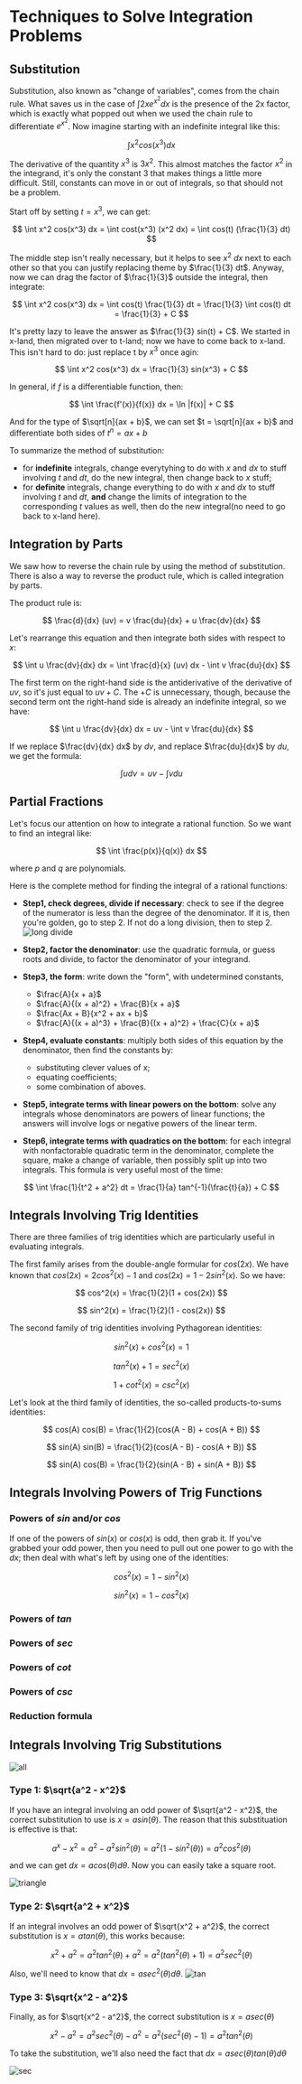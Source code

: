 # Techniques to Solve Integration Problems

## Substitution

Substitution, also known as "change of variables", comes from the chain rule.
What saves us in the case of $\int 2x e^{x^2} dx$ is the presence of the 2x factor, which is exactly what popped out when we used the chain rule to differentiate $e^{x^2}$. Now imagine starting with an indefinite integral like this:

$$
\int x^2 cos(x^3) dx
$$

The derivative of the quantity $x^3$ is $3x^2$. This almost matches the factor $x^2$ in the integrand, it's only the constant 3 that makes things a little more difficult. Still, constants can move in or out of integrals, so that should not be a problem.

Start off by setting $t = x^3$, we can get:

$$
\int x^2 cos(x^3) dx = \int cost(x^3) (x^2 dx) = \int cos(t) (\frac{1}{3} dt)
$$

The middle step isn't really necessary, but it helps to see $x^2$ $dx$ next to each other so that you can justify replacing theme by $\frac{1}{3} dt$. Anyway, now we can drag the factor of $\frac{1}{3}$ outside the integral, then integrate:

$$
\int x^2 cos(x^3) dx = \int cos(t) \frac{1}{3} dt = \frac{1}{3} \int cos(t) dt = \frac{1}{3} + C
$$

It's pretty lazy to leave the answer as $\frac{1}{3} sin(t) + C$. We started in x-land, then migrated over to t-land; now we have to come back to x-land. This isn't hard to do: just replace t by $x^3$ once agin:

$$
\int x^2 cos(x^3) dx = \frac{1}{3} sin(x^3) + C
$$

In general, if $f$ is a differentiable function, then:

$$
\int \frac{f'(x)}{f(x)} dx = \ln |f(x)| + C
$$

And for the type of $\sqrt[n]{ax + b}$, we can set $t = \sqrt[n]{ax + b}$ and differentiate both sides of $t^n = ax + b$

To summarize the method of substitution:

- for **indefinite** integrals, change everytyhing to do with $x$ and $dx$ to stuff involving $t$ and $dt$, do the new integral, then change back to $x$ stuff;
- for **definite** integrals, change everything to do with $x$ and $dx$ to stuff involving $t$ and $dt$, **and** change the limits of integration to the corresponding $t$ values as well, then do the new integral(no need to go back to x-land here).

## Integration by Parts
We saw how to reverse the chain rule by using the method of substitution. There is also a way to reverse the product rule, which is called integration by parts.

The product rule is:

$$
\frac{d}{dx} (uv) = v \frac{du}{dx} + u \frac{dv}{dx}
$$

Let's rearrange this equation and then integrate both sides with respect to $x$:

$$
\int u \frac{dv}{dx} dx = \int \frac{d}{x} (uv) dx - \int v \frac{du}{dx}
$$

The first term on the right-hand side is the antiderivative of the derivative of $uv$, so it's just equal to $uv + C$. The $+C$ is unnecessary, though, because the second term ont the right-hand side is already an indefinite integral, so we have:

$$
\int u \frac{dv}{dx} dx = uv - \int v \frac{du}{dx}
$$

If we replace $\frac{dv}{dx} dx$ by $dv$, and replace $\frac{du}{dx}$ by $du$, we get the formula:

$$
\int u dv = uv - \int v du
$$

## Partial Fractions
Let's focus our attention on how to integrate a rational function. So we want to find an integral like:

$$
\int \frac{p(x)}{q(x)} dx
$$

where $p$ and $q$ are polynomials.

Here is the complete method for finding the integral of a rational functions:

- **Step1, check degrees, divide if necessary**: check to see if the degree of the numerator is less than the degree of the denominator. If it is, then you're golden, go to step 2. If not do a long division, then to step 2.
![long divide](images/tech_of_int/long_divide.png)
- **Step2, factor the denominator**: use the quadratic formula, or guess roots and divide, to factor the denominator of your integrand.
- **Step3, the form**: write down the "form", with undetermined constants, 

    - $\frac{A}{x + a}$
    - $\frac{A}{(x + a)^2} + \frac{B}{x + a}$
    - $\frac{Ax + B}{x^2 + ax + b}$
    - $\frac{A}{(x + a)^3} + \frac{B}{(x + a)^2} + \frac{C}{x + a}$

- **Step4, evaluate constants**: multiply both sides of this equation by the denominator, then find the constants by:
    
    - substituting clever values of x;
    - equating coefficients;
    - some combination of aboves.

- **Step5, integrate terms with linear powers on the bottom**: solve any integrals whose denominators are powers of linear functions; the answers will involve logs or negative powers of the linear term.

- **Step6, integrate terms with quadratics on the bottom**: for each integral with nonfactorable quadratic term in the denominator, complete the square, make a change of variable, then possibly split up into two integrals. This formula is very useful most of the time:

$$
\int \frac{1}{t^2 + a^2} dt = \frac{1}{a} tan^{-1}(\frac{t}{a}) + C
$$

## Integrals Involving Trig Identities
There are three families of trig identities which are particularly useful in evaluating integrals.

The first family arises from the double-angle formular for $cos(2x)$. We have known that $cos(2x) = 2cos^2(x) - 1$ and $cos(2x) = 1 - 2sin^2(x)$. So we have:

$$
cos^2(x) = \frac{1}{2}(1 + cos(2x))
$$

$$
sin^2(x) = \frac{1}{2}(1 - cos(2x))
$$

The second family of trig identities involving Pythagorean identities:

$$
sin^2(x) + cos^2(x) = 1
$$

$$
tan^2(x) + 1 = sec^2(x)
$$

$$
1 + cot^2(x) = csc^2(x)
$$

Let's look at the third family of identities, the so-called products-to-sums identities:

$$
cos(A) cos(B) = \frac{1}{2}(cos(A - B) + cos(A + B))
$$

$$
sin(A) sin(B) = \frac{1}{2}(cos(A - B) - cos(A + B))
$$

$$
sin(A) cos(B) = \frac{1}{2}(sin(A - B) + sin(A + B))
$$

## Integrals Involving Powers of Trig Functions

### Powers of $sin$ and/or $cos$
If one of the powers of $sin(x)$ or $cos(x)$ is odd, then grab it. If you've grabbed your odd power, then you need to pull out one power to go with the $dx$; then deal with what's left by using one of the identities:

$$
cos^2(x) = 1 - sin^2(x)
$$

$$
sin^2(x) = 1 - cos^2(x)
$$

### Powers of $tan$
### Powers of $sec$
### Powers of $cot$
### Powers of $csc$
### Reduction formula

## Integrals Involving Trig Substitutions

![all](images/tech_of_int/all.png)

### Type 1: $\sqrt{a^2 - x^2}$
If you have an integral involving an odd power of $\sqrt{a^2 - x^2}$, the correct substitution to use is $x = a sin(\theta)$. The reason that this substituation is effective is that:

$$
a^x - x^2 = a^2 - a^2 sin^2(\theta) = a^2 (1 - sin^2(\theta)) = a^2 cos^2 (\theta)
$$

and we can get $dx = a cos(\theta)d\theta$. Now you can easily take a square root.

![triangle](images/tech_of_int/triangle.png)

### Type 2: $\sqrt{a^2 + x^2}$
If an integral involves an odd power of $\sqrt{x^2 + a^2}$, the correct substitution is $x = a tan(\theta)$, this works because:

$$
x^2 + a^2 = a^2 tan^2(\theta) + a^2 = a^2 (tan^2(\theta) + 1) = a^2 sec^2 (\theta)
$$

Also, we'll need to know that $dx = a sec^2(\theta) d\theta$.
![tan](images/tech_of_int/tan.png)

### Type 3: $\sqrt{x^2 - a^2}$

Finally, as for $\sqrt{x^2 - a^2}$, the correct substitution is $x = a sec(\theta)$

$$
x^2 - a^2 = a^2 sec^2(\theta) - a^2 = a^2 (sec^2(\theta) - 1) = a^2 tan^2(\theta)
$$

To take the substitution, we'll also need the fact that $dx = a sec(\theta)tan(\theta)d\theta$

![sec](images/tech_of_int/sec.png)
